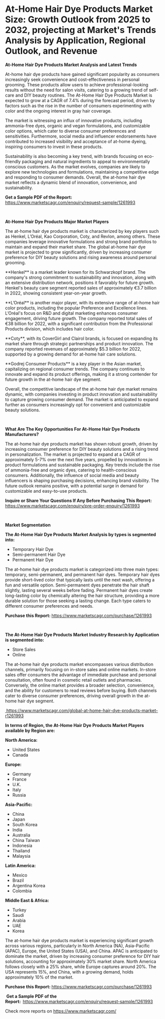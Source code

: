 <p><h1>At-Home Hair Dye Products Market Size: Growth Outlook from 2025 to 2032, projecting at Market's Trends Analysis by Application, Regional Outlook, and Revenue</h1></p><p><strong>At-Home Hair Dye Products Market Analysis and Latest Trends</strong></p>
<p><p>At-home hair dye products have gained significant popularity as consumers increasingly seek convenience and cost-effectiveness in personal grooming. These products allow users to achieve professional-looking results without the need for salon visits, catering to a growing trend of self-care and DIY beauty routines. The At-Home Hair Dye Products Market is expected to grow at a CAGR of 7.4% during the forecast period, driven by factors such as the rise in the number of consumers experimenting with color and the ongoing interest in gray hair coverage.</p><p>The market is witnessing an influx of innovative products, including ammonia-free dyes, organic and vegan formulations, and customizable color options, which cater to diverse consumer preferences and sensitivities. Furthermore, social media and influencer endorsements have contributed to increased visibility and acceptance of at-home dyeing, inspiring consumers to invest in these products.</p><p>Sustainability is also becoming a key trend, with brands focusing on eco-friendly packaging and natural ingredients to appeal to environmentally conscious customers. As the market evolves, companies are likely to explore new technologies and formulations, maintaining a competitive edge and responding to consumer demands. Overall, the at-home hair dye market reflects a dynamic blend of innovation, convenience, and sustainability.</p></p>
<p><strong>Get a Sample PDF of the Report:&nbsp;</strong> <a href="https://www.marketscagr.com/enquiry/request-sample/1261993?utm_campaign=2041&utm_medium=2&utm_source=Github&utm_content=ia&utm_term=09022025&utm_id=at-home-hair-dye-products">https://www.marketscagr.com/enquiry/request-sample/1261993</a></p>
<p>&nbsp;</p>
<p><strong>At-Home Hair Dye Products Major Market Players</strong></p>
<p><p>The at-home hair dye products market is characterized by key players such as Henkel, L’Oréal, Kao Corporation, Coty, and Revlon, among others. These companies leverage innovative formulations and strong brand portfolios to maintain and expand their market share. The global at-home hair dye market is projected to grow significantly, driven by increasing consumer preference for DIY beauty solutions and rising awareness around personal grooming.</p><p>**Henkel** is a market leader known for its Schwarzkopf brand. The company's strong commitment to sustainability and innovation, along with an extensive distribution network, positions it favorably for future growth. Henkel's beauty care segment reported sales of approximately €3.7 billion in 2022, showing consistent year-on-year growth.</p><p>**L’Oréal** is another major player, with its extensive range of at-home hair color products, including the popular Preference and Excellence lines. L’Oréal's focus on R&D and digital marketing enhances consumer engagement, driving future growth. The company reported total sales of €38 billion for 2022, with a significant contribution from the Professional Products division, which includes hair color.</p><p>**Coty**, with its CoverGirl and Clairol brands, is focused on expanding its market share through strategic partnerships and product innovation. The company reported revenues of approximately $5.3 billion for 2022, supported by a growing demand for at-home hair care solutions.</p><p>**Godrej Consumer Products** is a key player in the Asian market, capitalizing on regional consumer trends. The company continues to innovate and expand its product offerings, making it a strong contender for future growth in the at-home hair dye segment.</p><p>Overall, the competitive landscape of the at-home hair dye market remains dynamic, with companies investing in product innovation and sustainability to capture growing consumer demand. The market is anticipated to expand further as consumers increasingly opt for convenient and customizable beauty solutions.</p></p>
<p>&nbsp;</p>
<p><strong>What Are The Key Opportunities For At-Home Hair Dye Products Manufacturers?</strong></p>
<p><p>The at-home hair dye products market has shown robust growth, driven by increasing consumer preference for DIY beauty solutions and a rising trend in personalization. The market is projected to expand at a CAGR of approximately 5-7% over the next five years, propelled by innovations in product formulations and sustainable packaging. Key trends include the rise of ammonia-free and organic dyes, catering to health-conscious consumers. Additionally, the influence of social media and beauty influencers is shaping purchasing decisions, enhancing brand visibility. The future outlook remains positive, with a potential surge in demand for customizable and easy-to-use products.</p></p>
<p><strong>Inquire or Share Your Questions If Any Before Purchasing This Report:</strong> <a href="https://www.marketscagr.com/enquiry/pre-order-enquiry/1261993?utm_campaign=2041&utm_medium=2&utm_source=Github&utm_content=ia&utm_term=09022025&utm_id=at-home-hair-dye-products">https://www.marketscagr.com/enquiry/pre-order-enquiry/1261993</a></p>
<p>&nbsp;</p>
<p><strong>Market Segmentation</strong></p>
<p><strong>The At-Home Hair Dye Products Market Analysis by types is segmented into:</strong></p>
<p><ul><li>Temporary Hair Dye</li><li>Semi-permanent Hair Dye</li><li>Permanent Hair Dye</li></ul></p>
<p><p>The at-home hair dye products market is categorized into three main types: temporary, semi-permanent, and permanent hair dyes. Temporary hair dyes provide short-lived color that typically lasts until the next wash, offering a fun and versatile option. Semi-permanent dyes penetrate the hair shaft slightly, lasting several weeks before fading. Permanent hair dyes create long-lasting color by chemically altering the hair structure, providing a more durable solution for those seeking a lasting change. Each type caters to different consumer preferences and needs.</p></p>
<p><strong>Purchase this Report:&nbsp;</strong><a href="https://www.marketscagr.com/purchase/1261993?utm_campaign=2041&utm_medium=2&utm_source=Github&utm_content=ia&utm_term=09022025&utm_id=at-home-hair-dye-products">https://www.marketscagr.com/purchase/1261993</a></p>
<p>&nbsp;</p>
<p><strong>The At-Home Hair Dye Products Market Industry Research by Application is segmented into:</strong></p>
<p><ul><li>Store Sales</li><li>Online</li></ul></p>
<p><p>The at-home hair dye products market encompasses various distribution channels, primarily focusing on in-store sales and online markets. In-store sales offer consumers the advantage of immediate purchase and personal consultation, often found in cosmetic retail outlets and pharmacies. Conversely, the online market provides a broader selection, convenience, and the ability for customers to read reviews before buying. Both channels cater to diverse consumer preferences, driving overall growth in the at-home hair dye segment.</p></p>
<p><a href="https://www.marketscagr.com/global-at-home-hair-dye-products-market-r1261993?utm_campaign=2041&utm_medium=2&utm_source=Github&utm_content=ia&utm_term=09022025&utm_id=at-home-hair-dye-products">&nbsp;https://www.marketscagr.com/global-at-home-hair-dye-products-market-r1261993</a></p>
<p><strong>In terms of Region, the At-Home Hair Dye Products Market Players available by Region are:</strong></p>
<p>
    <p> <strong> North America: </strong>
        <ul>
            <li>United States</li>
            <li>Canada</li>
        </ul>
        </p> 
    <p> <strong> Europe: </strong>
        <ul>
            <li>Germany</li>
            <li>France</li>
            <li>U.K.</li>
            <li>Italy</li>
            <li>Russia</li>
        </ul>
        </p> 
    <p> <strong> Asia-Pacific: </strong>
        <ul>
            <li>China</li>
            <li>Japan</li>
            <li>South Korea</li>
            <li>India</li>
            <li>Australia</li>
            <li>China Taiwan</li>
            <li>Indonesia</li>
            <li>Thailand</li>
            <li>Malaysia</li>
        </ul>
        </p> 
    <p> <strong> Latin America: </strong>
        <ul>
            <li>Mexico</li>
            <li>Brazil</li>
            <li>Argentina Korea</li>
            <li>Colombia</li>
        </ul>
        </p> 
    <p> <strong> Middle East & Africa: </strong>
        <ul>
            <li>Turkey</li>
            <li>Saudi</li>
            <li>Arabia</li>
            <li>UAE</li>
            <li>Korea</li>
        </ul>
    </p>
    </p>
<p><p>The at-home hair dye products market is experiencing significant growth across various regions, particularly in North America (NA), Asia-Pacific (APAC), Europe, the United States (USA), and China. APAC is anticipated to dominate the market, driven by increasing consumer preference for DIY hair solutions, accounting for approximately 30% market share. North America follows closely with a 25% share, while Europe captures around 20%. The USA represents 15%, and China, with a growing demand, holds approximately 10% of the market.</p></p>
<p><strong>Purchase this Report: </strong><a href="https://www.marketscagr.com/purchase/1261993?utm_campaign=2041&utm_medium=2&utm_source=Github&utm_content=ia&utm_term=09022025&utm_id=at-home-hair-dye-products">https://www.marketscagr.com/purchase/1261993</a></p>
<p>&nbsp;<strong>Get a Sample PDF of the Report:&nbsp;&nbsp;</strong><a href="https://www.marketscagr.com/enquiry/request-sample/1261993?utm_campaign=2041&utm_medium=2&utm_source=Github&utm_content=ia&utm_term=09022025&utm_id=at-home-hair-dye-products">https://www.marketscagr.com/enquiry/request-sample/1261993</a></p>
<p><strong></strong></p>
<p>Check more reports on <a href="https://www.marketscagr.com/?utm_campaign=2041&utm_medium=2&utm_source=Github&utm_content=ia&utm_term=09022025&utm_id=at-home-hair-dye-products">https://www.marketscagr.com/</a></p>